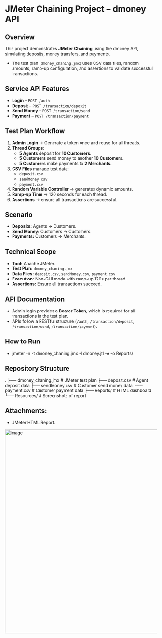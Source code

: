 # JMeter Chaining Project – dmoney API

## Overview  
This project demonstrates **JMeter Chaining**  using the dmoney API, simulating deposits, money transfers, and payments.
- The test plan (`dmoney_chaning.jmx`) uses CSV data files, random amounts, ramp-up configuration, and assertions to validate successful transactions.

## Service API Features  
- **Login** – `POST /auth`  
- **Deposit** – `POST /transaction/deposit`  
- **Send Money** – `POST /transaction/send`  
- **Payment** – `POST /transaction/payment`  

 ## Test Plan Workflow
1. **Admin Login** → Generate a token once and reuse for all threads.  
2. **Thread Groups**:  
   - **5 Agents** deposit for **10 Customers.**  
   - **5 Customers** send money to another **10 Customers.**
   - **5 Customers** make payments to **2 Merchants.** 
3. **CSV Files** manage test data:  
   - `deposit.csv`  
   - `sendMoney.csv`  
   - `payment.csv`  
4. **Random Variable Controller** → generates dynamic amounts.  
5. **Ramp-up Time** → 120 seconds for each thread.  
6. **Assertions** → ensure all transactions are successful.

## Scenario  
- **Deposits:** Agents → Customers.  
- **Send Money:** Customers → Customers.  
- **Payments:** Customers → Merchants.

## Technical Scope
- **Tool:** Apache JMeter.  
- **Test Plan:** `dmoney_chaning.jmx`  
- **Data Files:** `deposit.csv`, `sendMoney.csv`, `payment.csv`  
- **Execution:** Non-GUI mode with ramp-up 120s per thread.  
- **Assertions:** Ensure all transactions succeed.

## API Documentation  
- Admin login provides a **Bearer Token**, which is required for all transactions in the test plan.  
- APIs follow a RESTful structure (`/auth`, `/transaction/deposit`, `/transaction/send`, `/transaction/payment`).

## How to Run 
- jmeter -n -t dmoney_chaning.jmx -l dmoney.jtl -e -o Reports/

## Repository Structure
.
├── dmoney_chaning.jmx       # JMeter test plan
├── deposit.csv              # Agent deposit data
├── sendMoney.csv            # Customer send money data
├── payment.csv              # Customer payment data
├── Reports/                 # HTML dashboard
└── Resources/               # Screenshots of report
## Attachments:
- JMeter HTML Report.
<img width="1629" height="673" alt="image" src="https://github.com/user-attachments/assets/61c650e3-9ac8-477f-83e6-4036d7617a13" />




  

